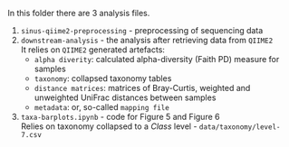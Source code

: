In this folder there are 3 analysis files.  
1. `sinus-qiime2-preprocessing` - preprocessing of sequencing data
2. `downstream-analysis` - the analysis after retrieving data from `QIIME2`  
    It relies on `QIIME2` generated artefacts:
    - `alpha diverity`: calculated alpha-diversity (Faith PD) measure for samples
    - `taxonomy`: collapsed taxonomy tables 
    - `distance matrices`: matrices of Bray-Curtis, weighted and unweighted UniFrac distances between samples
    - `metadata`: or, so-called `mapping file`
3. `taxa-barplots.ipynb` - code for Figure 5 and Figure 6  
Relies on taxonomy collapsed to a *Class* level - `data/taxonomy/level-7.csv`
